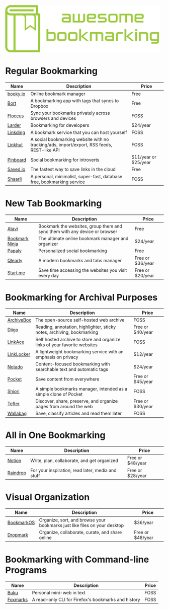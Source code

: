 <img src="logo.svg" height="150">

# Regular Bookmarking

| Name | Description | Price |
| - | - | - |
| [booky.io](https://booky.io/) | Online bookmark manager | Free |
| [Bort](https://bort.io/) | A bookmarking app with tags that syncs to Dropbox | Free |
| [Floccus](https://floccus.org/) | Sync your bookmarks privately across browsers and devices | FOSS |
| [Larder](https://larder.io/) | Bookmarking for developers | $24/year |
| [Linkding](https://github.com/sissbruecker/linkding) | A bookmark service that you can host yourself | FOSS |
| [Linkhut](https://ln.ht/) | A social bookmarking website with no tracking/ads, import/export, RSS feeds, REST-like API | FOSS |
| [Pinboard](https://pinboard.in/) | Social bookmarking for introverts | $11/year or $25/year |
| [Saved.io](https://saved.io/) | The fastest way to save links in the cloud | Free |
| [Shaarli](https://github.com/shaarli/Shaarli) | A personal, minimalist, super-fast, database free, bookmarking service | FOSS |

# New Tab Bookmarking

| Name | Description | Price |
| - | - | - |
| [Atavi](https://atavi.com/) | Bookmark the websites, group them and sync them with any device or browser | Free |
| [Bookmark Ninja](https://www.bookmarkninja.com/) | The ultimate online bookmark manager and organizer | $24/year |
| [Papaly](https://papaly.com/) | Personalized social bookmarking | Free |
| [Qlearly](https://qlearly.com/) | A modern bookmarks and tabs manager | Free or $36/year |
| [Start.me](https://start.me/) | Save time accessing the websites you visit every day | Free or $20/year |

# Bookmarking for Archival Purposes

| Name | Description | Price |
| - | - | - |
| [ArchiveBox](https://archivebox.io/) | The open-source self-hosted web archive | FOSS |
| [Diigo](https://www.diigo.com/) | Reading, annotation, highlighter, sticky notes, archiving, bookmarking | Free or $40/year |
| [LinkAce](https://www.linkace.org/) | Self hosted archive to store and organize links of your favorite websites | FOSS |
| [LinkLocker](https://linklocker.co/) | A lightweight bookmarking service with an emphasis on privacy | $12/year |
| [Notado](https://notado.app/) | Content-focused bookmarking with searchable text and automatic tags | $24/year |
| [Pocket](https://getpocket.com/) | Save content from everywhere | Free or $45/year |
| [Shiori](https://github.com/go-shiori/shiori) | A simple bookmarks manager, intended as a simple clone of Pocket | FOSS |
| [Tefter](https://tefter.io/) | Discover, share, preserve, and organize pages from around the web | Free or $30/year |
| [Wallabag](https://wallabag.org/en) | Save, classify articles and read them later | FOSS |

# All in One Bookmarking

| Name | Description | Price |
| - | - | - |
| [Notion](https://www.notion.so/) | Write, plan, collaborate, and get organized | Free or $48/year |
| [Raindrop](https://raindrop.io/) | For your inspiration, read later, media and stuff | Free or $28/year |

# Visual Organization

| Name | Description | Price |
| - | - | - |
| [BookmarkOS](https://bookmarkos.com/) | Organize, sort, and browse your bookmarks just like files on your desktop | $36/year |
| [Dropmark](https://www.dropmark.com/) | Organize, collaborate, curate, and share online | Free or $48/year |

# Bookmarking with Command-line Programs

| Name | Description | Price |
| - | - | - |
| [Buku](https://github.com/jarun/buku) | Personal mini-web in text | FOSS |
| [Foxmarks](https://github.com/zer0-x/foxmarks) |  A read-only CLI for Firefox's bookmarks and history | FOSS |
